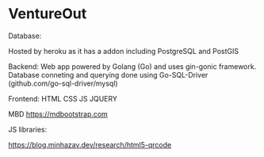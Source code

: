 # VentureOut

Database:

Hosted by heroku as it has a addon including PostgreSQL and PostGIS

Backend:
Web app powered by Golang (Go) and uses gin-gonic framework.
Database conneting and querying done using Go-SQL-Driver (github.com/go-sql-driver/mysql)


Frontend:
HTML
CSS
JS
JQUERY

MBD https://mdbootstrap.com

JS libraries:

https://blog.minhazav.dev/research/html5-qrcode
